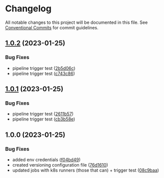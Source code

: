 # Changelog

All notable changes to this project will be documented in this file. See
[Conventional Commits](https://conventionalcommits.org) for commit guidelines.

## [1.0.2](https://gitlab.mibcon.cz/fiori/prototypes/intern-development/ui5-cicd-deploy/compare/v1.0.1...v1.0.2) (2023-01-25)


### Bug Fixes

* pipeline trigger test ([2b5d06c](https://gitlab.mibcon.cz/fiori/prototypes/intern-development/ui5-cicd-deploy/commit/2b5d06ca9cbbf636e16d6b5cd1434a0b04b132ee))
* pipeline trigger test ([c743c86](https://gitlab.mibcon.cz/fiori/prototypes/intern-development/ui5-cicd-deploy/commit/c743c86c6276dd9fd7883d0326dd11f4c7ff00c3))

## [1.0.1](https://gitlab.mibcon.cz/fiori/prototypes/intern-development/ui5-cicd-deploy/compare/v1.0.0...v1.0.1) (2023-01-25)


### Bug Fixes

* pipeline trigger test ([2611b57](https://gitlab.mibcon.cz/fiori/prototypes/intern-development/ui5-cicd-deploy/commit/2611b57b630a5934e4beb694a756681df051be09))
* pipeline trigger test ([cb3b58e](https://gitlab.mibcon.cz/fiori/prototypes/intern-development/ui5-cicd-deploy/commit/cb3b58eba67ce50371bfab0f60716f84a3ba48c9))

## 1.0.0 (2023-01-25)


### Bug Fixes

* added env credentials ([f04bd49](https://gitlab.mibcon.cz/fiori/prototypes/intern-development/ui5-cicd-deploy/commit/f04bd4918f7b6d2c0d1c1e0c399ee394dbbe7942))
* created versioning configuration file ([76d1610](https://gitlab.mibcon.cz/fiori/prototypes/intern-development/ui5-cicd-deploy/commit/76d16101bad3647dfd8e9ad4afde50802e3b2b93))
* updated jobs with k8s runners (those that can) + trigger test ([08c9baa](https://gitlab.mibcon.cz/fiori/prototypes/intern-development/ui5-cicd-deploy/commit/08c9baa2993d6ff5f96b72578a8869c54104a0a4))
